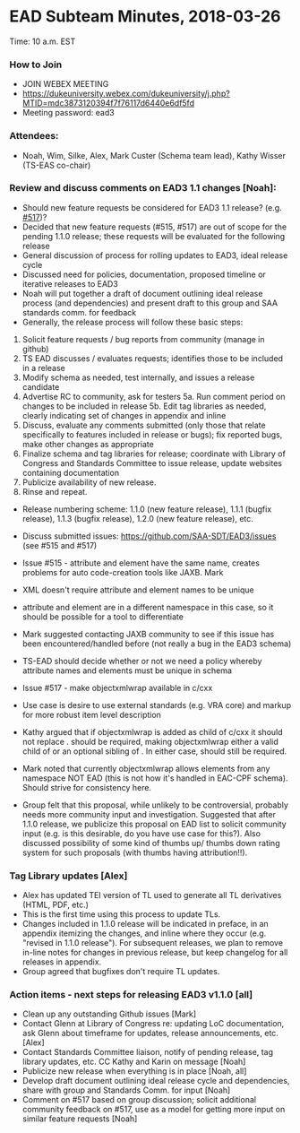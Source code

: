 # EAD Subteam Minutes, 2018-03-26
Time: 10 a.m. EST

### How to Join
- JOIN WEBEX MEETING
- https://dukeuniversity.webex.com/dukeuniversity/j.php?MTID=mdc3873120394f7f76117d6440e6df5fd
- Meeting password: ead3

### Attendees:
- Noah, Wim, Silke, Alex, Mark Custer (Schema team lead), Kathy Wisser (TS-EAS co-chair)


### Review and discuss comments on EAD3 1.1 changes [Noah]:
- Should new feature requests be considered for EAD3 1.1 release? (e.g. [#517](https://github.com/SAA-SDT/EAD3/issues/517))?
 - Decided that new feature requests (#515, #517) are out of scope for the pending 1.1.0 release; these requests will be evaluated for the following release
- General discussion of process for rolling updates to EAD3, ideal release cycle
 - Discussed need for policies, documentation, proposed timeline or iterative releases to EAD3
 - Noah will put together a draft of document outlining ideal release process (and dependencies) and present draft to this group and SAA standards comm. for feedback
 - Generally, the release process will follow these basic steps:
1. Solicit feature requests / bug reports from community (manage in github)
2. TS EAD discusses / evaluates requests; identifies those to be included in a release
3. Modify schema as needed, test internally, and issues a release candidate
4. Advertise RC to community, ask for testers
5a. Run comment period on changes to be included in release
5b. Edit tag libraries as needed, clearly indicating set of changes in appendix and inline
6. Discuss, evaluate any comments submitted (only those that relate specifically to features included in release or bugs); fix reported bugs, make other changes as appropriate
7. Finalize schema and tag libraries for release; coordinate with Library of Congress and Standards Committee to issue release, update websites containing documentation
8. Publicize availability of new release.
9. Rinse and repeat.
 - Release numbering scheme: 1.1.0 (new feature release), 1.1.1 (bugfix release), 1.1.3 (bugfix release), 1.2.0 (new feature release), etc.

- Discuss submitted issues: https://github.com/SAA-SDT/EAD3/issues (see #515 and #517)
 - Issue #515 - attribute and element have the same name, creates problems for auto code-creation tools like JAXB. Mark
  - XML doesn't require attribute and element names to be unique
  - attribute and element are in a different namespace in this case, so it should be possible for a tool to differentiate
  - Mark suggested contacting JAXB community to see if this issue has been encountered/handled before (not really a bug in the EAD3 schema)
  - TS-EAD should decide whether or not we need a policy whereby attribute names and elements must be unique in schema
 - Issue #517 - make objectxmlwrap available in c/cxx
  - Use case is desire to use external standards (e.g. VRA core) and markup for more robust item level description
  - Kathy argued that if objectxmlwrap is added as child of c/cxx it should not replace <did>.  <did> should be required, making objectxmlwrap either a valid child of <did> or an optional sibling of <did>.  In either case, <did> should still be required.
  - Mark noted that currently objectxmlwrap allows elements from any namespace NOT EAD (this is not how it's handled in EAC-CPF schema). Should strive for consistency here.
  - Group felt that this proposal, while unlikely to be controversial, probably needs more community input and investigation. Suggested that after 1.1.0 release, we publicize this proposal on EAD list to solicit community input (e.g. is this desirable, do you have use case for this?). Also discussed possibility of some kind of thumbs up/ thumbs down rating system for such proposals (with thumbs having attribution!!).


### Tag Library updates [Alex]
- Alex has updated TEI version of TL used to generate all TL derivatives (HTML, PDF, etc.)
- This is the first time using this process to update TLs.
- Changes included in 1.1.0 release will be indicated in preface, in an appendix itemizing the changes, and inline where they occur (e.g. "revised in 1.1.0 release"). For subsequent releases, we plan to remove in-line notes for changes in previous release, but keep changelog for all releases in appendix.
- Group agreed that bugfixes don't require TL updates.

### Action items - next steps for releasing EAD3 v1.1.0 [all]
- Clean up any outstanding Github issues [Mark]
- Contact Glenn at Library of Congress re: updating LoC documentation, ask Glenn about timeframe for updates, release announcements, etc. [Alex]
- Contact Standards Committee liaison, notify of pending release, tag library updates, etc. CC Kathy and Karin on message [Noah]
- Publicize new release when everything is in place [Noah, all]
- Develop draft document outlining ideal release cycle and dependencies, share with group and Standards Comm. for input [Noah]
- Comment on #517 based on group discussion; solicit additional community feedback on #517, use as a model for getting more input on similar feature requests [Noah]

